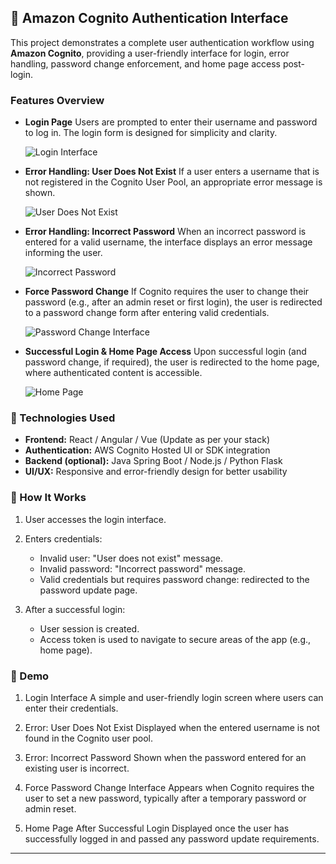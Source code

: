 ## 🔐 Amazon Cognito Authentication Interface

This project demonstrates a complete user authentication workflow using **Amazon Cognito**, providing a user-friendly interface for login, error handling, password change enforcement, and home page access post-login.

### Features Overview

* **Login Page**
  Users are prompted to enter their username and password to log in. The login form is designed for simplicity and clarity.

  ![Login Interface](<demo/Screenshot 2025-05-23 at 8.44.10 AM.png>)

* **Error Handling: User Does Not Exist**
  If a user enters a username that is not registered in the Cognito User Pool, an appropriate error message is shown.

  ![User Does Not Exist](<demo/Screenshot 2025-05-23 at 9.35.40 AM.png>)

* **Error Handling: Incorrect Password**
  When an incorrect password is entered for a valid username, the interface displays an error message informing the user.

  ![Incorrect Password](<Screenshot 2025-05-23 at 9.18.11 AM.png>)

* **Force Password Change**
  If Cognito requires the user to change their password (e.g., after an admin reset or first login), the user is redirected to a password change form after entering valid credentials.

  ![Password Change Interface](<demo/Screenshot 2025-05-23 at 9.39.16 AM.png>)

* **Successful Login & Home Page Access**
  Upon successful login (and password change, if required), the user is redirected to the home page, where authenticated content is accessible.

  ![Home Page](<demo/Screenshot 2025-05-23 at 9.51.42 AM.png>)

### 🧩 Technologies Used

* **Frontend:** React / Angular / Vue (Update as per your stack)
* **Authentication:** AWS Cognito Hosted UI or SDK integration
* **Backend (optional):** Java Spring Boot / Node.js / Python Flask
* **UI/UX:** Responsive and error-friendly design for better usability

### 🔧 How It Works

1. User accesses the login interface.
2. Enters credentials:

   * Invalid user: "User does not exist" message.
   * Invalid password: "Incorrect password" message.
   * Valid credentials but requires password change: redirected to the password update page.
3. After a successful login:

   * User session is created.
   * Access token is used to navigate to secure areas of the app (e.g., home page).


### 📸 Demo
1. Login Interface
A simple and user-friendly login screen where users can enter their credentials.

2. Error: User Does Not Exist
Displayed when the entered username is not found in the Cognito user pool.

3. Error: Incorrect Password
Shown when the password entered for an existing user is incorrect.

4. Force Password Change Interface
Appears when Cognito requires the user to set a new password, typically after a temporary password or admin reset.

5. Home Page After Successful Login
Displayed once the user has successfully logged in and passed any password update requirements.

---